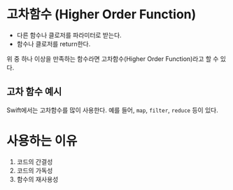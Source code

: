 # 고차함수 (Higher Order Function)

- 다른 함수나 클로저를 파라미터로 받는다.
- 함수나 클로저를 return한다.

위 중 하나 이상을 만족하는 함수라면 고차함수(Higher Order Function)라고 할 수 있다.

## 고차 함수 예시
Swift에서는 고차함수를 많이 사용한다. 예를 들어, `map`, `filter`, `reduce` 등이 있다.

# 사용하는 이유
1. 코드의 간결성
2. 코드의 가독성
3. 함수의 재사용성